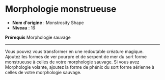 # Morphologie monstrueuse

 * **Nom d'origine** : Monstrosity Shape
 * **Niveau** : 16


<p><strong>Prérequis</strong> Morphologie sauvage</p>
<hr>
<p>Vous pouvez vous transformer en une redoutable créature magique. Ajoutez les formes de ver pourpre et de serpent de mer du sort forme monstrueuse à celles de votre morphologie sauvage. Si vous avez Morphologie volante, ajoutez la forme de phénix du sort forme aérienne à celles de votre morphologie sauvage.</p>